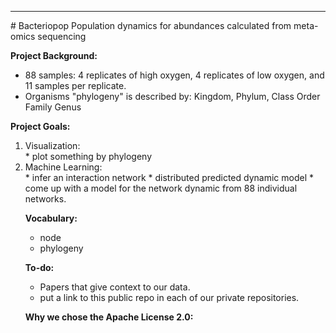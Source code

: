 <hr>
# Bacteriopop
Population dynamics for abundances calculated from meta-omics sequencing

<b> Project Background: </b>
* 88 samples: 4 replicates of high oxygen, 4 replicates of low oxygen, and 11 samples per replicate. 
* Organisms "phylogeny" is described by: Kingdom, Phylum, Class	Order	Family	Genus

<b> Project Goals: </b><br><ol>
<li> Visualization: </li>
* plot something by phylogeny

<li> Machine Learning:</li>
* infer an interaction network
* distributed predicted dynamic model
* come up with a model for the network dynamic from 88 individual networks. 

<b> Vocabulary: </b>
* node
* phylogeny

<b> To-do: </b>
* Papers that give context to our data. 
* put a link to this public repo in each of our private repositories. 

<b> Why we chose the Apache License 2.0: </b>

